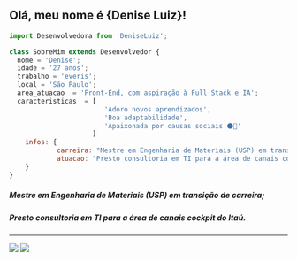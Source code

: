 ## Olá, meu nome é <strong>{Denise Luiz}!</strong>

```js
import Desenvolvedora from 'DeniseLuiz';

class SobreMim extends Desenvolvedor {
  nome = 'Denise';
  idade = '27 anos';
  trabalho = 'everis';
  local = 'São Paulo';
  area_atuacao  = 'Front-End, com aspiração à Full Stack e IA';
  caracteristicas  = [
                        'Adoro novos aprendizados', 
                        'Boa adaptabilidade', 
                        'Apaixonada por causas sociais ⚫🌈'
                     ]
    infos: {
            carreira: "Mestre em Engenharia de Materiais (USP) em transição de carreira",
            atuacao: "Presto consultoria em TI para a área de canais cockpit do **Itaú**"
    }
}


```
#####  *Mestre em Engenharia de Materiais (USP) em transição de carreira*;

#####  *Presto consultoria em TI para a área de canais cockpit do **Itaú**.*

---

 <span><a href="mailto:denisesantos.luiz@gmail.com" alt="Gmail"><img src="https://img.shields.io/badge/-Gmail-FF0000?style=flat-square&labelColor=FF0000&logo=gmail&logoColor=white&link=denisesantos.luiz@gmail.com" /></a>   <a href="https://www.linkedin.com/in/denisesl/" alt="Linkedin">
<img src="https://img.shields.io/badge/-Linkedin-0e76a8?style=flat-square&logo=Linkedin&logoColor=white&link=https://www.linkedin.com/in/denisesl/" /></a></span>
```

